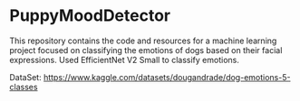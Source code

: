 # PuppyMoodDetector
This repository contains the code and resources for a machine learning project focused on classifying the emotions of dogs based on their facial expressions. Used EfficientNet V2 Small to classify emotions.

DataSet: https://www.kaggle.com/datasets/dougandrade/dog-emotions-5-classes
